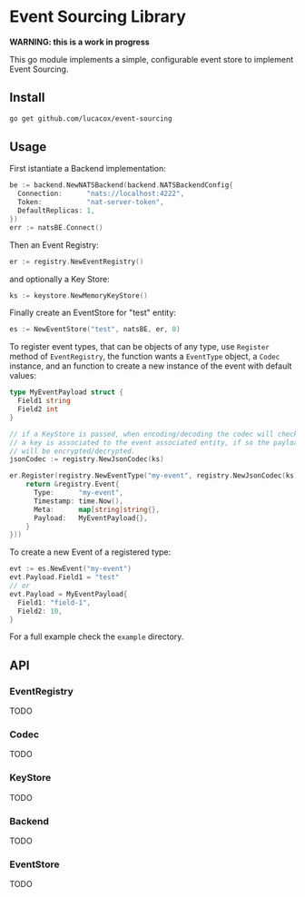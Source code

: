 # Event Sourcing Library

**WARNING: this is a work in progress**

This go module implements a simple, configurable event store to implement Event Sourcing.

## Install

```bash
go get github.com/lucacox/event-sourcing
```

## Usage

First istantiate a Backend implementation:

```go
be := backend.NewNATSBackend(backend.NATSBackendConfig{
  Connection:      "nats://localhost:4222",
  Token:           "nat-server-token",
  DefaultReplicas: 1,
})
err := natsBE.Connect()
```

Then an Event Registry:

```go
er := registry.NewEventRegistry()
```

and optionally a Key Store:

```go
ks := keystore.NewMemoryKeyStore()
```

Finally create an EventStore for "test" entity:

```go
es := NewEventStore("test", natsBE, er, 0)
```
To register event types, that can be objects of any type, use `Register` method of `EventRegistry`, the function wants a `EventType` object, a `Codec` instance, and an function to create a new instance of the event with default values:

```go
type MyEventPayload struct {
  Field1 string
  Field2 int
}

// if a KeyStore is passed, when encoding/decoding the codec will check if
// a key is associated to the event associated entity, if so the payload 
// will be encrypted/decrypted.
jsonCodec := registry.NewJsonCodec(ks)

er.Register(registry.NewEventType("my-event", registry.NewJsonCodec(ks), func() *registry.Event {
	return &registry.Event{
      Type:      "my-event",
      Timestamp: time.Now(),
      Meta:      map[string]string{},
      Payload:   MyEventPayload{},
	}
}))
```

To create a new Event of a registered type:

```go
evt := es.NewEvent("my-event")
evt.Payload.Field1 = "test"
// or 
evt.Payload = MyEventPayload{
  Field1: "field-1",
  Field2: 10,
}
```

For a full example check the `example` directory.

## API

### EventRegistry

TODO

### Codec

TODO

### KeyStore

TODO

### Backend

TODO

### EventStore

TODO


